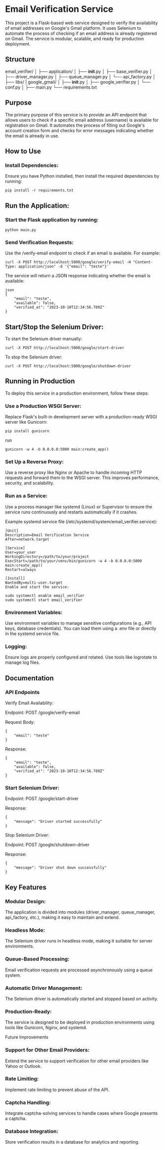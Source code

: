 # Email Verification Service
This project is a Flask-based web service designed to verify the availability of email addresses on Google's Gmail platform. It uses Selenium to automate the process of checking if an email address is already registered on Gmail. The service is modular, scalable, and ready for production deployment.

## Structure

email_verifier/
│
├── application/
│   ├── __init__.py
│   ├── base_verifier.py
│   ├── driver_manager.py
│   ├── queue_manager.py
│   └── api_factory.py
│
├── libs/
|   google_gmail/
│   ├── __init__.py
│   ├── google_verifier.py
│   └── conf.py
│
├── main.py
└── requirements.txt

## Purpose
The primary purpose of this service is to provide an API endpoint that allows users to check if a specific email address (username) is available for registration on Gmail. It automates the process of filling out Google's account creation form and checks for error messages indicating whether the email is already in use.

## How to Use

### Install Dependencies:
Ensure you have Python installed, then install the required dependencies by running:

```
pip install -r requirements.txt
```

## Run the Application:

### Start the Flask application by running:

```
python main.py
```

### Send Verification Requests:

Use the /verify-email endpoint to check if an email is available. For example:

```
curl -X POST http://localhost:5000/google/verify-email -H "Content-Type: application/json" -d '{"email": "teste"}'
```

The service will return a JSON response indicating whether the email is available:

```
json
{
    "email": "teste",
    "available": false,
    "verified_at": "2023-10-10T12:34:56.789Z"
}
```

## Start/Stop the Selenium Driver:

To start the Selenium driver manually:

```
curl -X POST http://localhost:5000/google/start-driver
```

To stop the Selenium driver:

```
curl -X POST http://localhost:5000/google/shutdown-driver
```

## Running in Production
To deploy this service in a production environment, follow these steps:

### Use a Production WSGI Server:

Replace Flask's built-in development server with a production-ready WSGI server like Gunicorn:

```
pip install gunicorn
```

run
```
gunicorn -w 4 -b 0.0.0.0:5000 main:create_app()
```

### Set Up a Reverse Proxy:

Use a reverse proxy like Nginx or Apache to handle incoming HTTP requests and forward them to the WSGI server. This improves performance, security, and scalability.

### Run as a Service:

Use a process manager like systemd (Linux) or Supervisor to ensure the service runs continuously and restarts automatically if it crashes.

Example systemd service file (/etc/systemd/system/email_verifier.service):

```
[Unit]
Description=Email Verification Service
After=network.target

[Service]
User=your_user
WorkingDirectory=/path/to/your/project
ExecStart=/path/to/your/venv/bin/gunicorn -w 4 -b 0.0.0.0:5000 main:create_app()
Restart=always

[Install]
WantedBy=multi-user.target
Enable and start the service:
```

```
sudo systemctl enable email_verifier
sudo systemctl start email_verifier
```

### Environment Variables:

Use environment variables to manage sensitive configurations (e.g., API keys, database credentials). You can load them using a .env file or directly in the systemd service file.

### Logging:
Ensure logs are properly configured and rotated. Use tools like logrotate to manage log files.

## Documentation

### API Endpoints

Verify Email Availability:

Endpoint: POST /google/verify-email

Request Body:

```
{
    "email": "teste"
}
```

Response:

```
{
    "email": "teste",
    "available": false,
    "verified_at": "2023-10-10T12:34:56.789Z"
}
```

### Start Selenium Driver:

Endpoint: POST /google/start-driver

Response:

```
{
    "message": "Driver started successfully"
}
```

Stop Selenium Driver:

Endpoint: POST /google/shutdown-driver

Response:

```
{
    "message": "Driver shut down successfully"
}
```

## Key Features

### Modular Design:

The application is divided into modules (driver_manager, queue_manager, api_factory, etc.), making it easy to maintain and extend.

### Headless Mode:

The Selenium driver runs in headless mode, making it suitable for server environments.

### Queue-Based Processing:

Email verification requests are processed asynchronously using a queue system.

### Automatic Driver Management:

The Selenium driver is automatically started and stopped based on activity.

### Production-Ready:

The service is designed to be deployed in production environments using tools like Gunicorn, Nginx, and systemd.

Future Improvements

### Support for Other Email Providers:

Extend the service to support verification for other email providers like Yahoo or Outlook.

### Rate Limiting:

Implement rate limiting to prevent abuse of the API.

### Captcha Handling:

Integrate captcha-solving services to handle cases where Google presents a captcha.

### Database Integration:

Store verification results in a database for analytics and reporting.